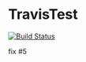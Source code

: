 # TravisTest
[![Build Status](https://travis-ci.org/bfyx/TravisTest.svg?branch=master)](https://travis-ci.org/bfyx/TravisTest)

fix #5

